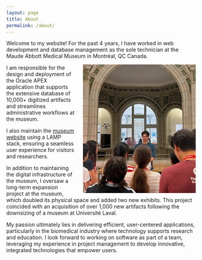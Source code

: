 ```yaml
---
layout: page
title: About
permalink: /about/
---
```


Welcome to my website! For the past 4 years, I have worked in web development and database management as the sole technician at the Maude Abbott Medical Museum in Montréal, QC Canada.

<img src="/assets/museum.jpg" alt="Museum Image" style="float: right; margin-left: 20px; width: 300px;" />

I am responsible for the design and deployment of the Oracle APEX application that supports the extensive database of 10,000+ digitized artifacts and streamlines administrative workflows at the museum.

I also maintain the [museum website](https://www.mcgill.ca/medicalmuseum/) using a LAMP stack, ensuring a seamless user experience for visitors and researchers.

In addition to maintaining the digital infrastructure of the museum, I oversaw a long-term expansion project at the museum, which doubled its physical space and added two new exhibits. This project coincided with an acquisition of over 1,000 new artifacts following the downsizing of a museum at Université Laval.

My passion ultimately lies in delivering efficient, user-centered applications, particularly in the biomedical industry where technology supports research and education. I look forward to working on software as part of a team, leveraging my experience in project management to develop innovative, integrated technologies that empower users.